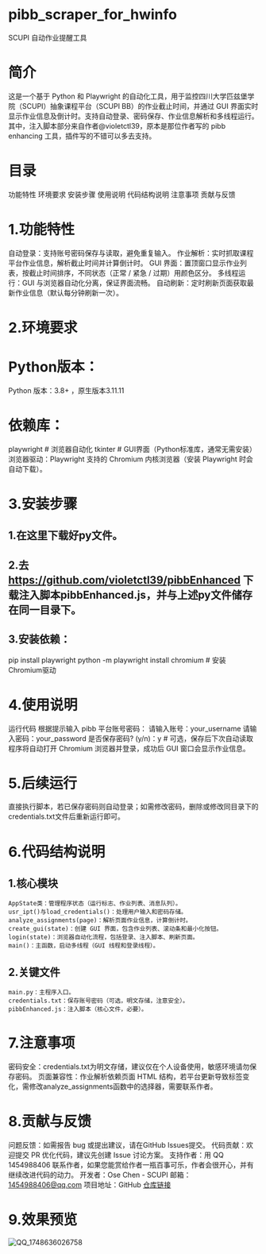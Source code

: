 # pibb_scraper_for_hwinfo
SCUPI 自动作业提醒工具
# 简介
这是一个基于 Python 和 Playwright 的自动化工具，用于监控四川大学匹兹堡学院（SCUPI）抽象课程平台（SCUPI BB）的作业截止时间，并通过 GUI 界面实时显示作业信息及倒计时。支持自动登录、密码保存、作业信息解析和多线程运行。其中，注入脚本部分来自作者@violetctl39，原本是那位作者写的 pibb enhancing 工具，插件写的不错可以多去支持。
# 目录
  功能特性
  环境要求
  安装步骤
  使用说明
  代码结构说明
  注意事项
  贡献与反馈

# 1.功能特性
  自动登录：支持账号密码保存与读取，避免重复输入。
  作业解析：实时抓取课程平台作业信息，解析截止时间并计算倒计时。
  GUI 界面：置顶窗口显示作业列表，按截止时间排序，不同状态（正常 / 紧急 / 过期）用颜色区分。
  多线程运行：GUI 与浏览器自动化分离，保证界面流畅。
  自动刷新：定时刷新页面获取最新作业信息（默认每分钟刷新一次）。
  
# 2.环境要求
  # Python版本：
  Python 版本：3.8+ ，原生版本3.11.11
  # 依赖库：
  playwright  # 浏览器自动化
  tkinter     # GUI界面（Python标准库，通常无需安装）
  浏览器驱动：Playwright 支持的 Chromium 内核浏览器（安装 Playwright 时会自动下载）。
  
# 3.安装步骤
  ## 1.在这里下载好py文件。
  ## 2.去 https://github.com/violetctl39/pibbEnhanced 下载注入脚本pibbEnhanced.js，并与上述py文件储存在同一目录下。
  ## 3.安装依赖：
   pip install playwright
   python -m playwright install chromium  # 安装Chromium驱动

# 4.使用说明
  运行代码
  根据提示输入 pibb 平台账号密码：
  请输入账号：your_username
  请输入密码：your_password
  是否保存密码? (y/n)：y  # 可选，保存后下次自动读取
  程序将自动打开 Chromium 浏览器并登录，成功后 GUI 窗口会显示作业信息。
  
# 5.后续运行
  直接执行脚本，若已保存密码则自动登录；如需修改密码，删除或修改同目录下的credentials.txt文件后重新运行即可。
  
# 6.代码结构说明
  ## 1.核心模块
    AppState类：管理程序状态（运行标志、作业列表、消息队列）。
    usr_ipt()与load_credentials()：处理用户输入和密码存储。
    analyze_assignments(page)：解析页面作业信息，计算倒计时。
    create_gui(state)：创建 GUI 界面，包含作业列表、滚动条和最小化按钮。
    login(state)：浏览器自动化流程，包括登录、注入脚本、刷新页面。
    main()：主函数，启动多线程（GUI 线程和登录线程）。
  ## 2.关键文件
    main.py：主程序入口。
    credentials.txt：保存账号密码（可选，明文存储，注意安全）。
    pibbEnhanced.js：注入脚本（核心文件，必要）。
    
# 7.注意事项
  密码安全：credentials.txt为明文存储，建议仅在个人设备使用，敏感环境请勿保存密码。
  页面兼容性：作业解析依赖页面 HTML 结构，若平台更新导致标签变化，需修改analyze_assignments函数中的选择器，需要联系作者。
  
# 8.贡献与反馈
  问题反馈：如需报告 bug 或提出建议，请在GitHub Issues提交。
  代码贡献：欢迎提交 PR 优化代码，建议先创建 Issue 讨论方案。
  支持作者：用 QQ 1454988406 联系作者，如果您能赏给作者一瓶百事可乐，作者会很开心，并有继续改进代码的动力。
  开发者：Ose Chen - SCUPI
  邮箱：1454988406@qq.com
  项目地址：GitHub [仓库链接](https://github.com/hmyld/pibb_scraper_for_hwinfo)

# 9.效果预览
![QQ_1748636026758](https://github.com/user-attachments/assets/2fa3aaa5-935b-4ef5-9d23-2b2c1b3254f3)
